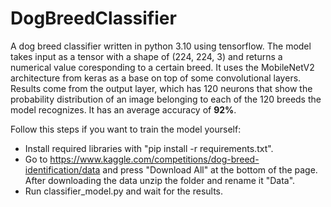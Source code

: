 # DogBreedClassifier

A dog breed classifier written in python 3.10 using tensorflow. The model takes input as a tensor with a shape of (224, 224, 3) and returns a numerical value coresponding to a certain breed. It uses the MobileNetV2 architecture from keras as a base on top of some convolutional layers. Results come from the output layer, which has 120 neurons that show the probability distribution of an image belonging to each of the 120 breeds the model recognizes. It has an average accuracy of **92%**.

Follow this steps if you want to train the model yourself:
  - Install required libraries with "pip install -r requirements.txt".
  - Go to https://www.kaggle.com/competitions/dog-breed-identification/data and press "Download All" at the bottom of the page. After downloading the data unzip the folder and rename it "Data".
  - Run classifier_model.py and wait for the results.
